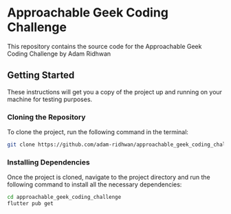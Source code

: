 # Approachable Geek Coding Challenge

This repository contains the source code for the Approachable Geek Coding Challenge by Adam Ridhwan

## Getting Started

These instructions will get you a copy of the project up and running on your machine for testing purposes.

### Cloning the Repository

To clone the project, run the following command in the terminal: 

```bash
git clone https://github.com/adam-ridhwan/approachable_geek_coding_challenge.git
```

### Installing Dependencies 

Once the project is cloned, navigate to the project directory and run the following command to install all the 
necessary dependencies:

```bash
cd approachable_geek_coding_challenge
flutter pub get
```
